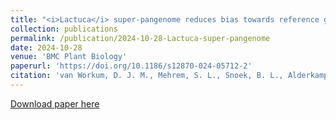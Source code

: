 ```yaml
---
title: "<i>Lactuca</i> super-pangenome reduces bias towards reference genes in lettuce research"
collection: publications
permalink: /publication/2024-10-28-Lactuca-super-pangenome
date: 2024-10-28
venue: 'BMC Plant Biology'
paperurl: 'https://doi.org/10.1186/s12870-024-05712-2'
citation: 'van Workum, D. J. M., Mehrem, S. L., Snoek, B. L., Alderkamp, M. C., Lapin, D., Mulder, F. F., ... & Smit, S. (2024). <i>Lactuca</i> super-pangenome reduces bias towards reference genes in lettuce research. <i>BMC Plant Biology, 24</i>(1), 1019.'
---
```

[Download paper here](https://doi.org/10.1186/s12870-024-05712-2)
